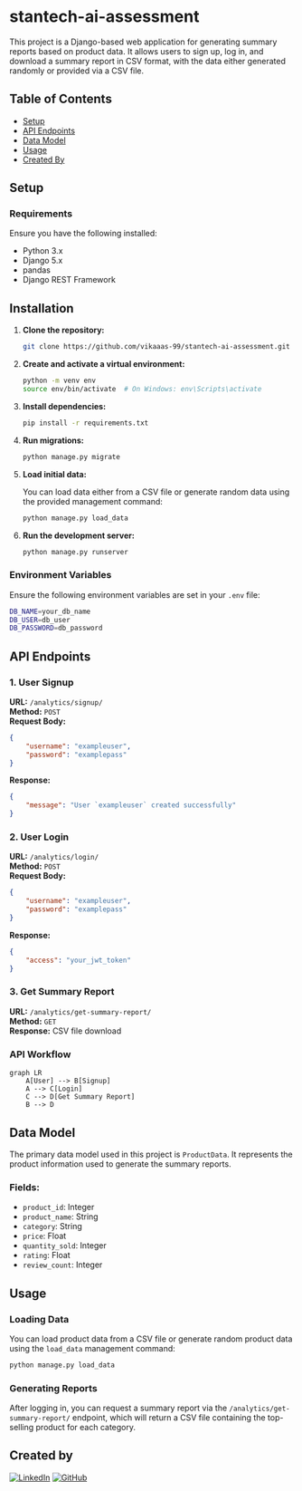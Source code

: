 # stantech-ai-assessment

This project is a Django-based web application for generating summary reports based on product data. It allows users to sign up, log in, and download a summary report in CSV format, with the data either generated randomly or provided via a CSV file.

## Table of Contents

- [Setup](#setup)
- [API Endpoints](#api-endpoints)
- [Data Model](#data-model)
- [Usage](#usage)
- [Created By](#created-by)

## Setup

### Requirements

Ensure you have the following installed:

- Python 3.x
- Django 5.x
- pandas
- Django REST Framework

## Installation

1. **Clone the repository:**

   ```bash
   git clone https://github.com/vikaaas-99/stantech-ai-assessment.git
   ```

2. **Create and activate a virtual environment:**

   ```bash
   python -m venv env
   source env/bin/activate  # On Windows: env\Scripts\activate
   ```

3. **Install dependencies:**

   ```bash
   pip install -r requirements.txt
   ```

4. **Run migrations:**

   ```bash
   python manage.py migrate
   ```

5. **Load initial data:**

   You can load data either from a CSV file or generate random data using the provided management command:

   ```bash
   python manage.py load_data
   ```

6. **Run the development server:**

   ```bash
   python manage.py runserver
   ```

### Environment Variables

Ensure the following environment variables are set in your `.env` file:

```bash
DB_NAME=your_db_name
DB_USER=db_user
DB_PASSWORD=db_password
```

## API Endpoints

### 1. **User Signup**

**URL:** `/analytics/signup/`  
**Method:** `POST`  
**Request Body:**

```json
{
    "username": "exampleuser",
    "password": "examplepass"
}
```

**Response:**

```json
{
    "message": "User `exampleuser` created successfully"
}
```

### 2. **User Login**

**URL:** `/analytics/login/`  
**Method:** `POST`  
**Request Body:**

```json
{
    "username": "exampleuser",
    "password": "examplepass"
}
```

**Response:**

```json
{
    "access": "your_jwt_token"
}
```

### 3. **Get Summary Report**

**URL:** `/analytics/get-summary-report/`  
**Method:** `GET`  
**Response:** CSV file download

### API Workflow

```mermaid
graph LR
    A[User] --> B[Signup]
    A --> C[Login]
    C --> D[Get Summary Report]
    B --> D
```

## Data Model

The primary data model used in this project is `ProductData`. It represents the product information used to generate the summary reports.

### Fields:

- `product_id`: Integer
- `product_name`: String
- `category`: String
- `price`: Float
- `quantity_sold`: Integer
- `rating`: Float
- `review_count`: Integer

## Usage

### Loading Data

You can load product data from a CSV file or generate random product data using the `load_data` management command:

```bash
python manage.py load_data
```

### Generating Reports

After logging in, you can request a summary report via the `/analytics/get-summary-report/` endpoint, which will return a CSV file containing the top-selling product for each category.

## Created by

[![LinkedIn](https://img.shields.io/badge/LinkedIn-%40vikaas-%2Dsharma-blue)](https://www.linkedin.com/in/vikaas-sharma/)
[![GitHub](https://img.shields.io/badge/GitHub-%40vikaaas-%2D99-darkgrey)](https://github.com/vikaaas-99)
